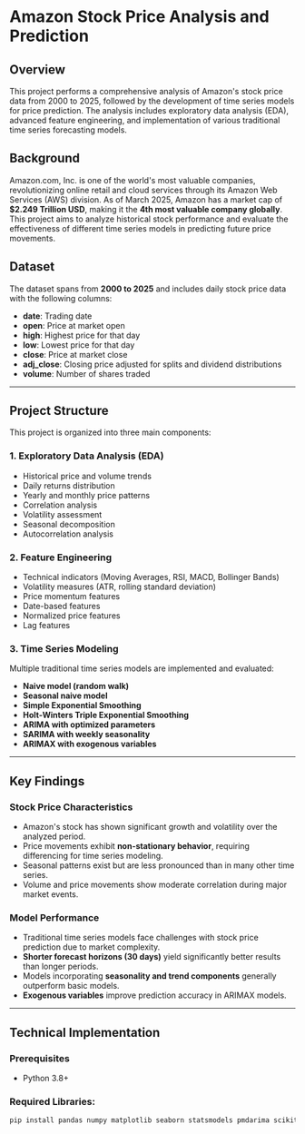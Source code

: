 # Amazon Stock Price Analysis and Prediction

## Overview
This project performs a comprehensive analysis of Amazon's stock price data from 2000 to 2025, followed by the development of time series models for price prediction. The analysis includes exploratory data analysis (EDA), advanced feature engineering, and implementation of various traditional time series forecasting models.

## Background
Amazon.com, Inc. is one of the world's most valuable companies, revolutionizing online retail and cloud services through its Amazon Web Services (AWS) division. As of March 2025, Amazon has a market cap of **$2.249 Trillion USD**, making it the **4th most valuable company globally**. This project aims to analyze historical stock performance and evaluate the effectiveness of different time series models in predicting future price movements.

## Dataset
The dataset spans from **2000 to 2025** and includes daily stock price data with the following columns:

- **date**: Trading date  
- **open**: Price at market open  
- **high**: Highest price for that day  
- **low**: Lowest price for that day  
- **close**: Price at market close  
- **adj_close**: Closing price adjusted for splits and dividend distributions  
- **volume**: Number of shares traded  

---

## Project Structure
This project is organized into three main components:

### 1. Exploratory Data Analysis (EDA)
- Historical price and volume trends  
- Daily returns distribution  
- Yearly and monthly price patterns  
- Correlation analysis  
- Volatility assessment  
- Seasonal decomposition  
- Autocorrelation analysis  

### 2. Feature Engineering
- Technical indicators (Moving Averages, RSI, MACD, Bollinger Bands)  
- Volatility measures (ATR, rolling standard deviation)  
- Price momentum features  
- Date-based features  
- Normalized price features  
- Lag features  

### 3. Time Series Modeling
Multiple traditional time series models are implemented and evaluated:
- **Naive model (random walk)**  
- **Seasonal naive model**  
- **Simple Exponential Smoothing**  
- **Holt-Winters Triple Exponential Smoothing**  
- **ARIMA with optimized parameters**  
- **SARIMA with weekly seasonality**  
- **ARIMAX with exogenous variables**  

---

## Key Findings

### Stock Price Characteristics
- Amazon's stock has shown significant growth and volatility over the analyzed period.  
- Price movements exhibit **non-stationary behavior**, requiring differencing for time series modeling.  
- Seasonal patterns exist but are less pronounced than in many other time series.  
- Volume and price movements show moderate correlation during major market events.  

### Model Performance
- Traditional time series models face challenges with stock price prediction due to market complexity.  
- **Shorter forecast horizons (30 days)** yield significantly better results than longer periods.  
- Models incorporating **seasonality and trend components** generally outperform basic models.  
- **Exogenous variables** improve prediction accuracy in ARIMAX models.  


---

## Technical Implementation

### Prerequisites
- Python 3.8+

### Required Libraries:
```bash
pip install pandas numpy matplotlib seaborn statsmodels pmdarima scikit-learn
